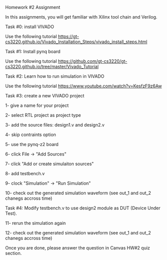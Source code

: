Homework #2 Assignment

In this assignments, you will get familiar with Xilinx tool chain and Verilog. 

Task #0: install VIVADO

Use the following tutorial https://gt-cs3220.github.io/Vivado_Installation_Steps/vivado_install_steps.html

Task #1: Install pynq board

Use the following tutorial https://github.com/gt-cs3220/gt-cs3220.github.io/tree/master/Vivado_Tutorial

Task #2: Learn how to run simulation in VIVADO

Use the following tutorial https://www.youtube.com/watch?v=KesfzF9z6Aw

Task #3: create a new VIVADO project

1- give a name for your project

2- select RTL project as project type

3- add the source files: design1.v and design2.v

4- skip contraints option

5- use the pynq-z2 board

6- click File -> "Add Sources"

7- click "Add or create simulaiton sources"

8- add testbench.v

9- clock "Simulation" -> "Run Simulation"

10- check out the generated simulation waveform (see out_1 and out_2 chanegs accross time)

Task #4: Modify testbench.v to use design2 module as DUT (Device Under Test).

11- rerun the simulation again

12- check out the generated simulation waveform (see out_1 and out_2 chanegs accross time)

Once you are done, please answer the question in Canvas HW#2 quiz section. 
